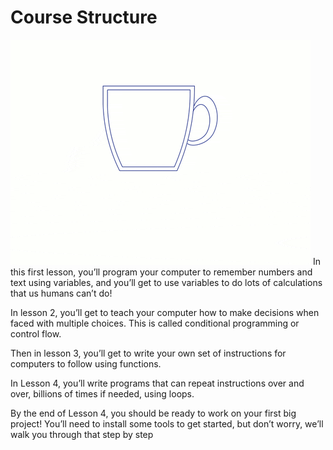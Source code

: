 # Course Structure

![Java Course Udacity](https://github.com/iamAkolab/sde_school/blob/main/java_school/Learns.gif?raw=true)
In this first lesson, you’ll program your computer to remember numbers and text using variables, and 
you’ll get to use variables to do lots of calculations that us humans can’t do!

In lesson 2, you’ll get to teach your computer how to make decisions when faced with multiple choices. 
This is called conditional programming or control flow.

Then in lesson 3, you’ll get to write your own set of instructions for computers to follow using functions.

In Lesson 4, you’ll write programs that can repeat instructions over and over, billions of times if needed, using loops.

By the end of Lesson 4, you should be ready to work on your first big project! You’ll need to install some tools to get started, 
but don’t worry, we’ll walk you through that step by step
